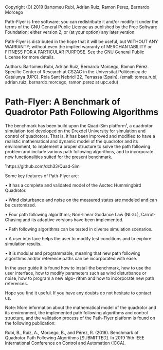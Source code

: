 
   Copyright (C) 2019 Bartomeu Rubí, Adrián Ruiz, 
                      Ramon Pérez, Bernardo Morcego

 Path-Flyer is free software; you can redistribute it and/or modify
 it under the terms of the GNU General Public License as published by
 the Free Software Foundation; either version 2, or (at your option)
 any later version.

 Path-Flyer is distributed in the hope that it will be useful,
 but WITHOUT ANY WARRANTY; without even the implied warranty of
 MERCHANTABILITY or FITNESS FOR A PARTICULAR PURPOSE.  See the
 GNU General Public License for more details.
 
Authors:
Bartomeu Rubı́, Adrián Ruiz, Bernardo Morcego, Ramon Pérez.
Specific Center of Research at CS2AC in the Universitat Politècnica de Catalunya (UPC).
Rbla Sant Nebridi 22, Terrassa (Spain). (email: tomeu.rubi, adrian.ruiz, bernardo.morcego,
ramon.perez at upc.edu)

# Path-Flyer: A Benchmark of Quadrotor Path Following Algorithms

The benchmark has been build upon the Quad-Sim platform¹, a quadrotor simulation
tool developed on the Drexdel University for simulation and control of quadrotors. That is,
it has been improved and modified to have a realistic mathematical and dynamic model of the
quadrotor and its environment, to implement a proper structure to solve the path following
problem and include various path following algorithms, and to incorporate new functionalities 
suited for the present benchmark.

¹https://github.com/dch33/Quad-Sim

Some key features of Path-Flyer are:

• It has a complete and validated model of the Asctec Hummingbird Quadrotor.

• Wind disturbance and noise on the measured states are modeled and can be customized.

• Four path following algorithms; Non-linear Guidance Law (NLGL), Carrot-Chasing
and its adaptive versions have been implemented.

• Path following algorithms can be tested in diverse simulation scenarios.

• A user interface helps the user to modify test conditions and to explore simulation
results.

• It is modular and programmable, meaning that new path following algorithms and/or
reference paths can be incorporated with ease.

In the user guide it is found how to install the benchmark, how to use the user interface,
how to modify parameters such as wind disturbance or noise, how to program a new algo-
rithm and how to incorporate new path references.

Hope you find it useful. If you have any doubts do not hesitate to contact us.


Note: More information about the mathematical model of the quadrotor and its environment,
the implemented path following algorithms and control structure, and the validation
process of the Path-Flyer platform is found on the following publication:

Rubı́, B., Ruiz, A., Morcego, B., and Pérez, R. (2019). Benchmark of Quadrotor Path Following
Algorithms [SUBMITTED]. In 2019 15th IEEE International Conference on Control and
Automation (ICCA).
